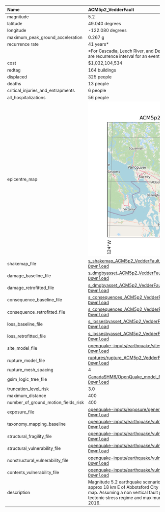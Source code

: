 | Name                                | ACM5p2_VedderFault                                                                                                                                                                                                                                                                                                                                                                                                            |
|:------------------------------------|:------------------------------------------------------------------------------------------------------------------------------------------------------------------------------------------------------------------------------------------------------------------------------------------------------------------------------------------------------------------------------------------------------------------------------|
| magnitude                           | 5.2                                                                                                                                                                                                                                                                                                                                                                                                                           |
| latitude                            | 49.040 degrees                                                                                                                                                                                                                                                                                                                                                                                                                |
| longitude                           | -122.080 degrees                                                                                                                                                                                                                                                                                                                                                                                                              |
| maximum_peak_ground_acceleration    | 0.267 g                                                                                                                                                                                                                                                                                                                                                                                                                       |
| recurrence rate                     | 41 years*                                                                                                                                                                                                                                                                                                                                                                                                                     |
|                                     | *For Cascadia, Leech River, and Devil's Mountain Faults these are characteristic earthquakes, else they are recurrence interval for an event of equal or greater magnitude in the scenario source region.                                                                                                                                                                                                                     |
| cost                                | $1,032,104,534                                                                                                                                                                                                                                                                                                                                                                                                                |
| redtag                              | 164 buildings                                                                                                                                                                                                                                                                                                                                                                                                                 |
| displaced                           | 325 people                                                                                                                                                                                                                                                                                                                                                                                                                    |
| deaths                              | 13 people                                                                                                                                                                                                                                                                                                                                                                                                                     |
| critical_injuries_and_entrapments   | 6 people                                                                                                                                                                                                                                                                                                                                                                                                                      |
| all_hospitalizations                | 56 people                                                                                                                                                                                                                                                                                                                                                                                                                     |
| epicentre_map                       | ![Epicentre](ACM5p2_VedderFault.png)                                                                                                                                                                                                                                                                                                                                                                                          |
| shakemap_file                       | [s_shakemap_ACM5p2_VedderFault_1.csv](https://github.com/OpenDRR/earthquake-scenarios/blob/master/FINISHED/s_shakemap_ACM5p2_VedderFault_1.csv)<br/>[<kbd>Download</kbd>](https://github.com/OpenDRR/earthquake-scenarios/raw/master/FINISHED/s_shakemap_ACM5p2_VedderFault_1.csv)                                                                                                                                            |
| damage_baseline_file                | [s_dmgbyasset_ACM5p2_VedderFault_b0_2_b.csv](https://github.com/OpenDRR/earthquake-scenarios/blob/master/FINISHED/s_dmgbyasset_ACM5p2_VedderFault_b0_2_b.csv)<br/>[<kbd>Download</kbd>](https://github.com/OpenDRR/earthquake-scenarios/raw/master/FINISHED/s_dmgbyasset_ACM5p2_VedderFault_b0_2_b.csv)                                                                                                                       |
| damage_retrofitted_file             | [s_dmgbyasset_ACM5p2_VedderFault_r1_3_b.csv](https://github.com/OpenDRR/earthquake-scenarios/blob/master/FINISHED/s_dmgbyasset_ACM5p2_VedderFault_r1_3_b.csv)<br/>[<kbd>Download</kbd>](https://github.com/OpenDRR/earthquake-scenarios/raw/master/FINISHED/s_dmgbyasset_ACM5p2_VedderFault_r1_3_b.csv)                                                                                                                       |
| consequence_baseline_file           | [s_consequences_ACM5p2_VedderFault_b0_2_b.csv](https://github.com/OpenDRR/earthquake-scenarios/blob/master/FINISHED/s_consequences_ACM5p2_VedderFault_b0_2_b.csv)<br/>[<kbd>Download</kbd>](https://github.com/OpenDRR/earthquake-scenarios/raw/master/FINISHED/s_consequences_ACM5p2_VedderFault_b0_2_b.csv)                                                                                                                 |
| consequence_retrofitted_file        | [s_consequences_ACM5p2_VedderFault_r1_3_b.csv](https://github.com/OpenDRR/earthquake-scenarios/blob/master/FINISHED/s_consequences_ACM5p2_VedderFault_r1_3_b.csv)<br/>[<kbd>Download</kbd>](https://github.com/OpenDRR/earthquake-scenarios/raw/master/FINISHED/s_consequences_ACM5p2_VedderFault_r1_3_b.csv)                                                                                                                 |
| loss_baseline_file                  | [s_lossesbyasset_ACM5p2_VedderFault_b0_4_b.csv](https://github.com/OpenDRR/earthquake-scenarios/blob/master/FINISHED/s_lossesbyasset_ACM5p2_VedderFault_b0_4_b.csv)<br/>[<kbd>Download</kbd>](https://github.com/OpenDRR/earthquake-scenarios/raw/master/FINISHED/s_lossesbyasset_ACM5p2_VedderFault_b0_4_b.csv)                                                                                                              |
| loss_retrofitted_file               | [s_lossesbyasset_ACM5p2_VedderFault_r1_5_b.csv](https://github.com/OpenDRR/earthquake-scenarios/blob/master/FINISHED/s_lossesbyasset_ACM5p2_VedderFault_r1_5_b.csv)<br/>[<kbd>Download</kbd>](https://github.com/OpenDRR/earthquake-scenarios/raw/master/FINISHED/s_lossesbyasset_ACM5p2_VedderFault_r1_5_b.csv)                                                                                                              |
| site_model_file                     | [openquake-inputs/earthquake/sites/regions/site-vgrid_BC.csv](https://github.com/OpenDRR/openquake-inputs/blob/main/earthquake/sites/regions/site-vgrid_BC.csv)<br/>[<kbd>Download</kbd>](https://github.com/OpenDRR/openquake-inputs/raw/main/earthquake/sites/regions/site-vgrid_BC.csv)                                                                                                                                    |
| rupture_model_file                  | [ruptures/rupture_ACM5p2_VedderFault.xml](https://github.com/OpenDRR/earthquake-scenarios/blob/master/ruptures/rupture_ACM5p2_VedderFault.xml)<br/>[<kbd>Download</kbd>](https://github.com/OpenDRR/earthquake-scenarios/raw/master/ruptures/rupture_ACM5p2_VedderFault.xml)                                                                                                                                                  |
| rupture_mesh_spacing                | 4                                                                                                                                                                                                                                                                                                                                                                                                                             |
| gsim_logic_tree_file                | [CanadaSHM6/OpenQuake_model_files/gmms/LogicTree/OQ_classes_NGASa0p3weights_activecrust.xml](https://github.com/OpenDRR/CanadaSHM6/blob/master/OpenQuake_model_files/gmms/LogicTree/OQ_classes_NGASa0p3weights_activecrust.xml)<br/>[<kbd>Download</kbd>](https://github.com/OpenDRR/CanadaSHM6/raw/master/OpenQuake_model_files/gmms/LogicTree/OQ_classes_NGASa0p3weights_activecrust.xml)                                   |
| truncation_level_risk               | 3.0                                                                                                                                                                                                                                                                                                                                                                                                                           |
| maximum_distance                    | 400                                                                                                                                                                                                                                                                                                                                                                                                                           |
| number_of_ground_motion_fields_risk | 400                                                                                                                                                                                                                                                                                                                                                                                                                           |
| exposure_file                       | [openquake-inputs/exposure/general-building-stock/oqBldgExp_BC.xml](https://github.com/OpenDRR/openquake-inputs/blob/main/exposure/general-building-stock/oqBldgExp_BC.xml)<br/>[<kbd>Download</kbd>](https://github.com/OpenDRR/openquake-inputs/raw/main/exposure/general-building-stock/oqBldgExp_BC.xml)                                                                                                                  |
| taxonomy_mapping_baseline           | [openquake-inputs/earthquake/vulnerability/CanSRM1_TaxMap_b0.csv](https://github.com/OpenDRR/openquake-inputs/blob/main/earthquake/vulnerability/CanSRM1_TaxMap_b0.csv)<br/>[<kbd>Download</kbd>](https://github.com/OpenDRR/openquake-inputs/raw/main/earthquake/vulnerability/CanSRM1_TaxMap_b0.csv)                                                                                                                        |
| structural_fragility_file           | [openquake-inputs/earthquake/vulnerability/structural_fragility_CAN.xml](https://github.com/OpenDRR/openquake-inputs/blob/main/earthquake/vulnerability/structural_fragility_CAN.xml)<br/>[<kbd>Download</kbd>](https://github.com/OpenDRR/openquake-inputs/raw/main/earthquake/vulnerability/structural_fragility_CAN.xml)                                                                                                   |
| structural_vulnerability_file       | [openquake-inputs/earthquake/vulnerability/vulnerability_structural_CAN.xml](https://github.com/OpenDRR/openquake-inputs/blob/main/earthquake/vulnerability/vulnerability_structural_CAN.xml)<br/>[<kbd>Download</kbd>](https://github.com/OpenDRR/openquake-inputs/raw/main/earthquake/vulnerability/vulnerability_structural_CAN.xml)                                                                                       |
| nonstructural_vulnerability_file    | [openquake-inputs/earthquake/vulnerability/vulnerability_nonstructural_CAN.xml](https://github.com/OpenDRR/openquake-inputs/blob/main/earthquake/vulnerability/vulnerability_nonstructural_CAN.xml)<br/>[<kbd>Download</kbd>](https://github.com/OpenDRR/openquake-inputs/raw/main/earthquake/vulnerability/vulnerability_nonstructural_CAN.xml)                                                                              |
| contents_vulnerability_file         | [openquake-inputs/earthquake/vulnerability/vulnerability_contents_CAN.xml](https://github.com/OpenDRR/openquake-inputs/blob/main/earthquake/vulnerability/vulnerability_contents_CAN.xml)<br/>[<kbd>Download</kbd>](https://github.com/OpenDRR/openquake-inputs/raw/main/earthquake/vulnerability/vulnerability_contents_CAN.xml)                                                                                             |
| description                         | Magnitude 5.2 earthquake scenario along the Vedder fault which strikes 050 degrees and is located approx 18 km E of Abbotsford City Hall according to the British Columbia Geographic Warehouse fault map. Assuming a non vertical fault plane, oblique thrust faulting is inferred based on fault strike plus tectonic stress regime and maximum horizontal stress  orientations in World Stress Map by Heidbach et al 2016. |
